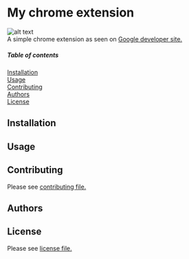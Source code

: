 # My chrome extension
![alt text](https://img.shields.io/twitter/url?style=social&url=https%3A%2F%2Ftwiiter.com%2Fdominiconorton)</br>
A simple chrome extension as seen on [Google developer site.](https://developer.chrome.com/extensions)

##### Table of contents

[Installation](https://github.com/dnorton94/my-chrome-extension/blob/master/README.md#installation)<br/>
[Usage](https://github.com/dnorton94/my-chrome-extension/blob/master/README.md#usage)<br/> 
[Contributing](https://github.com/dnorton94/my-chrome-extension/blob/master/README.md#contributing)<br/> 
[Authors](https://github.com/dnorton94/my-chrome-extension/blob/master/README.md#authors)<br/>
[License](https://github.com/dnorton94/my-chrome-extension/blob/master/README.md#license)<br/>

## Installation

## Usage

## Contributing

Please see [contributing file.](https://github.com/dnorton94/my-chrome-extension/blob/master/CONTRIBUTING.md)

## Authors

## License

Please see [license file.](https://github.com/dnorton94/my-chrome-extension/blob/master/LICENSE)
